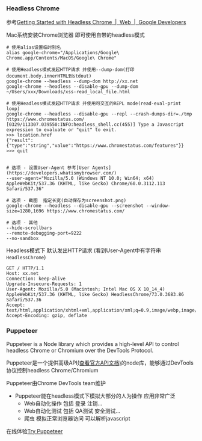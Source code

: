 ### Headless Chrome

参考[Getting Started with Headless Chrome  |  Web  |  Google Developers](https://developers.google.cn/web/updates/2017/04/headless-chrome?hl=zh-cn)

Mac系统安装Chrome浏览器 即可使用自带的headless模式

```
# 使用alias设置临时别名
alias google-chrome="/Applications/Google\ Chrome.app/Contents/MacOS/Google\ Chrome"

# 使用Headless模式发起HTTP请求 并使用--dump-dom(打印document.body.innerHTML到stdout)
google-chrome --headless --dump-dom http://xx.net
google-chrome --headless --disable-gpu --dump-dom ~/Users/xxx/Downloads/xss-read_local_file.html

# 使用Headless模式发起HTTP请求 并使用可交互的REPL mode(read-eval-print loop)
google-chrome --headless --disable-gpu --repl --crash-dumps-dir=./tmp https://www.chromestatus.com/
[0329/113307.039550:INFO:headless_shell.cc(455)] Type a Javascript expression to evaluate or "quit" to exit.
>>> location.href
{"result":{"type":"string","value":"https://www.chromestatus.com/features"}}
>>> quit


# 选项 - 设置User-Agent 参考[User Agents](https://developers.whatismybrowser.com/)
--user-agent="Mozilla/5.0 (Windows NT 10.0; Win64; x64) AppleWebKit/537.36 (KHTML, like Gecko) Chrome/60.0.3112.113 Safari/537.36"

# 选项 - 截图  指定长宽(自动保存为screenshot.png)
google-chrome --headless --disable-gpu --screenshot --window-size=1280,1696 https://www.chromestatus.com/

# 选项 - 其他
--hide-scrollbars
--remote-debugging-port=9222
--no-sandbox
```


Headless模式下 默认发出HTTP请求 (看到User-Agent中有字符串`HeadlessChrome`)
```
GET / HTTP/1.1
Host: xx.net
Connection: keep-alive
Upgrade-Insecure-Requests: 1
User-Agent: Mozilla/5.0 (Macintosh; Intel Mac OS X 10_14_4) AppleWebKit/537.36 (KHTML, like Gecko) HeadlessChrome/73.0.3683.86 Safari/537.36
Accept: text/html,application/xhtml+xml,application/xml;q=0.9,image/webp,image/apng,*/*;q=0.8
Accept-Encoding: gzip, deflate
```

### Puppeteer

Puppeteer is a Node library which provides a high-level API to control headless Chrome or Chromium over the DevTools Protocol.

Puppeteer是一个提供高级API[(查看官方API文档)](https://github.com/GoogleChrome/puppeteer/blob/master/docs/api.md)的node库，能够通过DevTools协议控制headless Chrome/Chromium

Puppeteer由Chrome DevTools team维护

* Puppeteer能在headless模式下模拟大部分的人为操作 应用非常广泛
  * Web自动化操作  包括 登录 注销...
  * Web自动化测试  包括 QA测试 安全测试...
  * 爬虫 模拟正常浏览器访问 可以解析javascript
  
在线体验[Try Puppeteer](https://try-puppeteer.appspot.com/)
